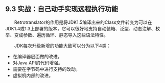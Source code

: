 ## 9.3 实战：自己动手实现远程执行功能

　　Retrotranslator的作用是将JDK1.5编译出来的Class文件转变为可以在JDK1.4或1.3上部署的版本，它可以很好地支持自动装箱、泛型、动态注解、枚举、变成参数、遍历循环、静态导入这些语法特性。

　　JDK每次升级新增的功能大致可以分为以下4类：
+ 在编译器层面做的改进。
+ 对Java API的代码增强。
+ 需要在字节码中进行支持的改动。
+ 虚拟机内部的改进。